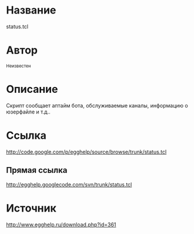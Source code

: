 # Название #
status.tcl


# Автор #
<sup>Неизвестен</sup>


# Описание #
Скрипт сообщает аптайм бота, обслуживаемые каналы, информацию о юзерфайле и т.д..


# Ссылка #
http://code.google.com/p/egghelp/source/browse/trunk/status.tcl

## Прямая ссылка ##
http://egghelp.googlecode.com/svn/trunk/status.tcl


# Источник #
http://www.egghelp.ru/download.php?id=361

